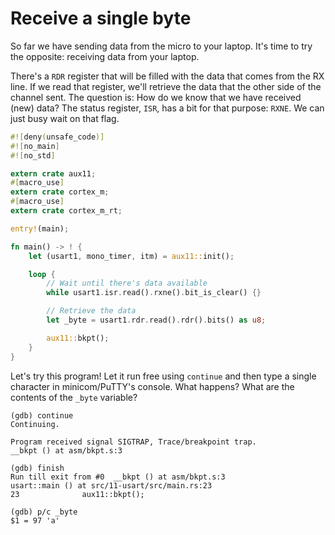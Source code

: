# Receive a single byte

So far we have sending data from the micro to your laptop. It's time to try the opposite: receiving
data from your laptop.

There's a `RDR` register that will be filled with the data that comes from the RX line. If we read
that register, we'll retrieve the data that the other side of the channel sent. The question is: How
do we know that we have received (new) data? The status register, `ISR`, has a bit for that purpose:
`RXNE`. We can just busy wait on that flag.

``` rust
#![deny(unsafe_code)]
#![no_main]
#![no_std]

extern crate aux11;
#[macro_use]
extern crate cortex_m;
#[macro_use]
extern crate cortex_m_rt;

entry!(main);

fn main() -> ! {
    let (usart1, mono_timer, itm) = aux11::init();

    loop {
        // Wait until there's data available
        while usart1.isr.read().rxne().bit_is_clear() {}

        // Retrieve the data
        let _byte = usart1.rdr.read().rdr().bits() as u8;

        aux11::bkpt();
    }
}
```

Let's try this program! Let it run free using `continue` and then type a single character in
minicom/PuTTY's console. What happens? What are the contents of the `_byte` variable?

```
(gdb) continue
Continuing.

Program received signal SIGTRAP, Trace/breakpoint trap.
__bkpt () at asm/bkpt.s:3

(gdb) finish
Run till exit from #0  __bkpt () at asm/bkpt.s:3
usart::main () at src/11-usart/src/main.rs:23
23              aux11::bkpt();

(gdb) p/c _byte
$1 = 97 'a'
```
